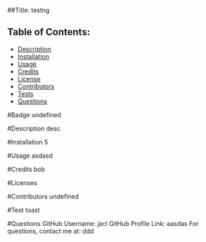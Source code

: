 ##Title: testng

## Table of Contents: 
* [Description](#description) 
* [Installation](#installation)
* [Usage](#usage)
* [Credits](#credits)
* [License](#licenses)
* [Contributors](#contributors)
* [Tests](#tests)
* [Questions](#questions)

#Badge <a name="badge"></a>
undefined

#Description <a name="description"></a>
desc

#Installation <a name="installation"></a>
5

#Usage <a name="usage"></a>
asdasd

#Credits <a name="credits"></a>
bob

#Licenses <a name="licenses"></a>


#Contributors <a name="contributors"></a>
undefined

#Test <a name="tests"></a>
toast

#Questions <a name="questions"></a>
GitHub Username: jacl
GitHub Profile Link: aasdas
For questions, contact me at: ddd

